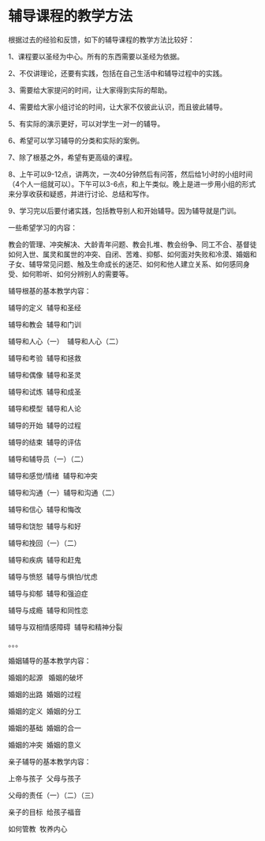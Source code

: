 # 辅导课程的教学方法



<p>根据过去的经验和反馈，如下的辅导课程的教学方法比较好：</p>

<p>1、课程要以圣经为中心。所有的东西需要以圣经为依据。</p>

<p>2、不仅讲理论，还要有实践，包括在自己生活中和辅导过程中的实践。</p>

<p>3、需要给大家提问的时间，让大家得到实际的帮助。</p>

<p>4、需要给大家小组讨论的时间，让大家不仅彼此认识，而且彼此辅导。</p>

<p>5、有实际的演示更好，可以对学生一对一的辅导。</p>

<p>6、希望可以学习辅导的分类和实际的案例。</p>

<p>7、除了根基之外，希望有更高级的课程。</p>

<p>8、上午可以9-12点，讲两次，一次40分钟然后有问答，然后给1小时的小组时间（4个人一组就可以）。下午可以3-6点，和上午类似。晚上是进一步用小组的形式来分享收获和疑惑，并进行讨论、总结和写作。</p>

<p>9、学习完以后要付诸实践，包括教导别人和开始辅导。因为辅导就是门训。</p>

<p>一些希望学习的内容：</p>

<p>教会的管理、冲突解决、大龄青年问题、教会扎堆、教会纷争、同工不合、基督徒如何入世、属灵和属世的冲突、自闭、苦难、抑郁、如何面对失败和冷漠、婚姻和子女、辅导常见问题、触及生命成长的迷茫、如何和他人建立关系、如何感同身受、如何聆听、如何分辨别人的需要等。</p>

<p>辅导根基的基本教学内容：</p>

<p>辅导的定义&nbsp;&nbsp;辅导和圣经</p>

<p>辅导和教会&nbsp;&nbsp;辅导和门训</p>

<p>辅导和人心（一）&nbsp; 辅导和人心（二）</p>

<p>辅导和考验&nbsp;&nbsp;辅导和拯救</p>

<p>辅导和偶像&nbsp; 辅导和圣灵&nbsp;&nbsp;</p>

<p>辅导和试炼&nbsp; 辅导和成圣</p>

<p>辅导和模型&nbsp; 辅导和人论</p>

<p>辅导的开始&nbsp; 辅导的过程</p>

<p>辅导的结束&nbsp; 辅导的评估</p>

<p>辅导和辅导员（一）（二）</p>

<p>辅导和感觉/情绪&nbsp;&nbsp;辅导和冲突&nbsp;&nbsp;</p>

<p>辅导和沟通（一）辅导和沟通（二）</p>

<p>辅导和信心&nbsp; 辅导和悔改</p>

<p>辅导和饶恕&nbsp; 辅导与和好</p>

<p>辅导和挽回（一）（二）</p>

<p>辅导和疾病&nbsp; 辅导和赶鬼</p>

<p>辅导与愤怒&nbsp; 辅导与惧怕/忧虑</p>

<p>辅导与抑郁&nbsp; 辅导和强迫症</p>

<p>辅导与成瘾&nbsp; 辅导和同性恋</p>

<p>辅导与双相情感障碍&nbsp; 辅导和精神分裂</p>

<p>。。。</p>

<p>婚姻辅导的基本教学内容：</p>

<p>婚姻的起源&nbsp; &nbsp;婚姻的破坏</p>

<p>婚姻的出路&nbsp; 婚姻的过程</p>

<p>婚姻的定义&nbsp; 婚姻的分工</p>

<p>婚姻的基础&nbsp; 婚姻的合一</p>

<p>婚姻的冲突&nbsp; 婚姻的意义</p>

<p>亲子辅导的基本教学内容：</p>

<p>上帝与孩子&nbsp; 父母与孩子</p>

<p>父母的责任（一）（二）（三）&nbsp;&nbsp;</p>

<p>亲子的目标&nbsp; 给孩子福音</p>

<p>如何管教&nbsp; 牧养内心</p>

<p>&nbsp;</p>

<p>&nbsp;</p>

<p>&nbsp;</p>